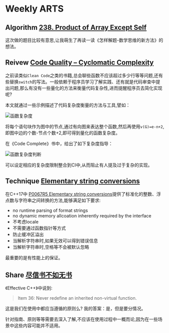 # Weekly ARTS

## Algorithm [238. Product of Array Except Self](ProductOfArrayExceptSelf.md)

这次做的题目比较有意思,让我萌生了再读一读《怎样解题-数学思维的新方法》的想法。

## Reivew [Code Quality – Cyclomatic Complexity](https://blog.feabhas.com/2018/07/code-quality-cyclomatic-complexity/)

之前读类似`Clean Code`之类的书籍,总会聊些函数不应该超过多少行等等问题,还有些替换`switch`的写法。一般依赖于程序员学习了解实践、还有就是代码审查中提出问题,那么有没有一些量化的方法来衡量代码复杂性,进而提醒程序员去简化实现呢?

本文就通过一些示例描述了代码复杂度衡量的方法与工具,譬如：

![函数复杂度](https://i2.wp.com/blog.feabhas.com/wp-content/uploads/2018/07/graph-1.png)

将每个语句块作为图中的节点,通过有向图来表达整个函数,然后再使用`v(G)=e-n+2`,即图中边的个数-节点个数+2,即可得到量化的函数复杂度。

在《Code Complete》书中，给出了如下复杂度指导：

![函数复杂度判断](https://i2.wp.com/blog.feabhas.com/wp-content/uploads/2018/07/table2.png)

可以设定相应的复杂度限制整合到CI中,从而阻止有人提及过于复杂的实现。

## Technique [Elementary string conversions](P0067R5.md)

在C++17中 [P0067R5 Elementary string conversions](http://www.open-std.org/jtc1/sc22/wg21/docs/papers/2016/p0067r5.html)提供了标准化的整数、浮点数与字符串之间转换的方法,能够满足如下要求:

- no runtime parsing of format strings
- no dynamic memory allcoation inherently required by the interface
- 不考虑locale
- 不需要通过函数指针等方式
- 防止缓冲区溢出
- 当解析字符串时,如果无效可以得到错误信息
- 当解析字符串时,空格等不会被默认忽略

最重要的是有性能上的保证。

## Share [尽信书不如无书](AboutEffectiveCppItem36.md)

《Effective  C++》中说到:
>Item 36: Never redefine an inherited non-virtual function.

这是我们在使用中都应当遵循的原则么? 我的答案：是，但是要分情况。

针对指南、原则等等需要去深入了解,不应该在使用过程中一概而论,因为在一些场景中这些内容可能并不适用。